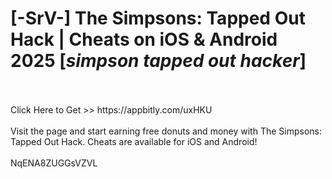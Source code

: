 # [-SrV-] The Simpsons: Tapped Out Hack | Cheats on iOS & Android 2025 [*simpson tapped out hacker*]
<br>
<br>Click Here to Get >> https://appbitly.com/uxHKU

<br>
<br>Visit the page and start earning free donuts and money with The Simpsons: Tapped Out Hack. Cheats are available for iOS and Android!
<br>
<br>NqENA8ZUGGsVZVL

